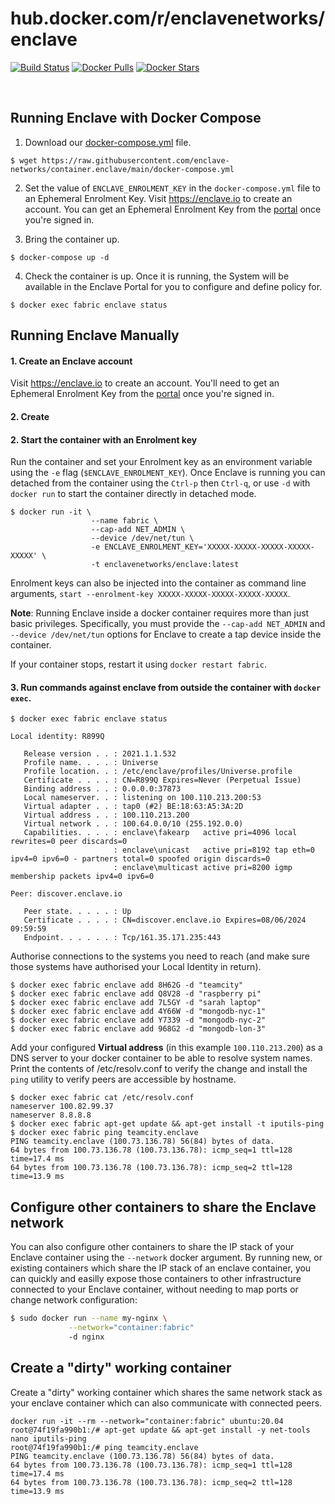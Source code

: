 # hub.docker.com/r/enclavenetworks/enclave

[![Build Status](https://img.shields.io/docker/cloud/build/enclavenetworks/enclave.svg)](https://hub.docker.com/r/enclavenetworks/enclave)
[![Docker Pulls](https://img.shields.io/docker/pulls/enclavenetworks/enclave.svg)](https://hub.docker.com/r/enclavenetworks/enclave)
[![Docker Stars](https://img.shields.io/docker/stars/enclavenetworks/enclave.svg)](https://hub.docker.com/r/enclavenetworks/enclave)

<p>&nbsp;</p>

## Running Enclave with Docker Compose

1. Download our [docker-compose.yml](https://raw.githubusercontent.com/enclave-networks/container.enclave/main/docker-compose.yml) file.

```
$ wget https://raw.githubusercontent.com/enclave-networks/container.enclave/main/docker-compose.yml
```

2. Set the value of `ENCLAVE_ENROLMENT_KEY` in the `docker-compose.yml` file to an Ephemeral Enrolment Key. Visit https://enclave.io to create an account. You can get an Ephemeral Enrolment Key from the [portal](https://portal.enclave.io) once you're signed in.  

3. Bring the container up.

```
$ docker-compose up -d
```

4. Check the container is up. Once it is running, the System will be available in the Enclave Portal for you to configure and define policy for.

```
$ docker exec fabric enclave status
```

## Running Enclave Manually

#### 1. Create an Enclave account

Visit https://enclave.io to create an account. You'll need to get an Ephemeral Enrolment Key from the [portal](https://portal.enclave.io) once you're signed in.

#### 2. Create 

#### 2. Start the container with an Enrolment key

Run the container and set your Enrolment key as an environment variable using the `-e` flag (`$ENCLAVE_ENROLMENT_KEY`). Once Enclave is running you can detached from the container using the `Ctrl-p` then `Ctrl-q`, or use `-d` with `docker run` to start the container directly in detached mode.

```
$ docker run -it \
                  --name fabric \
                  --cap-add NET_ADMIN \
                  --device /dev/net/tun \
                  -e ENCLAVE_ENROLMENT_KEY='XXXXX-XXXXX-XXXXX-XXXXX-XXXXX' \
                  -t enclavenetworks/enclave:latest
```

Enrolment keys can also be injected into the container as command line arguments, `start --enrolment-key XXXXX-XXXXX-XXXXX-XXXXX-XXXXX`.

**Note**: Running Enclave inside a docker container requires more than just basic privileges. Specifically, you
must provide the `--cap-add NET_ADMIN` and `--device /dev/net/tun` options for Enclave to create a tap device inside the container.

If your container stops, restart it using `docker restart fabric`.

#### 3. Run commands against enclave from outside the container with `docker exec`.

```
$ docker exec fabric enclave status

Local identity: R899Q

   Release version . . : 2021.1.1.532
   Profile name. . . . : Universe
   Profile location. . : /etc/enclave/profiles/Universe.profile
   Certificate . . . . : CN=R899Q Expires=Never (Perpetual Issue)
   Binding address . . : 0.0.0.0:37873
   Local nameserver. . : listening on 100.110.213.200:53
   Virtual adapter . . : tap0 (#2) BE:18:63:A5:3A:2D
   Virtual address . . : 100.110.213.200
   Virtual network . . : 100.64.0.0/10 (255.192.0.0)
   Capabilities. . . . : enclave\fakearp   active pri=4096 local rewrites=0 peer discards=0
                       : enclave\unicast   active pri=8192 tap eth=0 ipv4=0 ipv6=0 - partners total=0 spoofed origin discards=0
                       : enclave\multicast active pri=8200 igmp membership packets ipv4=0 ipv6=0

Peer: discover.enclave.io

   Peer state. . . . . : Up
   Certificate . . . . : CN=discover.enclave.io Expires=08/06/2024 09:59:59
   Endpoint. . . . . . : Tcp/161.35.171.235:443
```

Authorise connections to the systems you need to reach (and make sure those systems have authorised your Local Identity in return).

```
$ docker exec fabric enclave add 8H62G -d "teamcity"
$ docker exec fabric enclave add Q8V28 -d "raspberry pi"
$ docker exec fabric enclave add 7L5GY -d "sarah laptop"
$ docker exec fabric enclave add 4Y66W -d "mongodb-nyc-1"
$ docker exec fabric enclave add Y7339 -d "mongodb-nyc-2"
$ docker exec fabric enclave add 968G2 -d "mongodb-lon-3"
```

 Add your configured **Virtual address** (in this example `100.110.213.200`) as a DNS server to your docker container to be able to resolve system names. Print the contents of /etc/resolv.conf to verify the change and install the `ping` utility to verify peers are accessible by hostname.
 
 ```
$ docker exec fabric cat /etc/resolv.conf
nameserver 100.82.99.37
nameserver 8.8.8.8
$ docker exec fabric apt-get update && apt-get install -t iputils-ping 
$ docker exec fabric ping teamcity.enclave
PING teamcity.enclave (100.73.136.78) 56(84) bytes of data.
64 bytes from 100.73.136.78 (100.73.136.78): icmp_seq=1 ttl=128 time=17.4 ms
64 bytes from 100.73.136.78 (100.73.136.78): icmp_seq=2 ttl=128 time=13.9 ms
```

## Configure other containers to share the Enclave network

You can also configure other containers to share the IP stack of your Enclave container using the `--network` docker argument. By running new, or existing containers which share the IP stack of an enclave container, you can quickly and easilly expose those containers to other infrastructure connected to your Enclave container, without needing to map ports or change network configuration:

```bash
$ sudo docker run --name my-nginx \
             --network="container:fabric" 
             -d nginx
```

## Create a "dirty" working container

Create a "dirty" working container which shares the same network stack as your enclave container which can also communicate with connected peers.

```
docker run -it --rm --network="container:fabric" ubuntu:20.04
root@74f19fa990b1:/# apt-get update && apt-get install -y net-tools nano iputils-ping
root@74f19fa990b1:/# ping teamcity.enclave
PING teamcity.enclave (100.73.136.78) 56(84) bytes of data.
64 bytes from 100.73.136.78 (100.73.136.78): icmp_seq=1 ttl=128 time=17.4 ms
64 bytes from 100.73.136.78 (100.73.136.78): icmp_seq=2 ttl=128 time=13.9 ms
```

